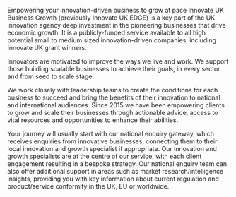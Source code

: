 Empowering your innovation-driven business to grow at pace
Innovate UK Business Growth (previously Innovate UK EDGE) is a key part of the UK innovation agency deep investment in the pioneering businesses that drive economic growth. It is a publicly-funded service available to all high potential small to medium sized innovation-driven companies, including Innovate UK grant winners.

Innovators are motivated to improve the ways we live and work. We support those building scalable businesses to achieve their goals, in every sector and from seed to scale stage.

We work closely with leadership teams to create the conditions for each business to succeed and bring the benefits of their innovation to national and international audiences. Since 2015 we have been empowering clients to grow and scale their businesses through actionable advice, access to vital resources and opportunities to enhance their abilities.

Your journey will usually start with our national enquiry gateway, which receives enquiries from innovative businesses, connecting them to their local innovation and growth specialist if appropriate. Our innovation and growth specialists are at the centre of our service, with each client engagement resulting in a bespoke strategy. Our national enquiry team can also offer additional support in areas such as market research/intelligence insights, providing you with key information about current regulation and product/service conformity in the UK, EU or worldwide.
